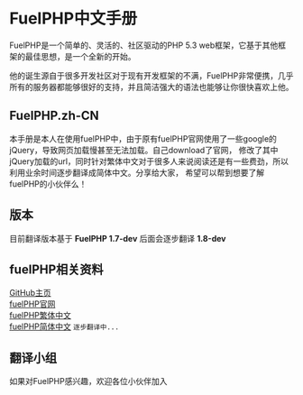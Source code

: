 # FuelPHP中文手册
 
FuelPHP是一个简单的、灵活的、社区驱动的PHP 5.3 web框架，它基于其他框架的最佳思想，是一个全新的开始。

他的诞生源自于很多开发社区对于现有开发框架的不满，FuelPHP非常便携，几乎所有的服务器都能够很好的支持，并且简洁强大的语法也能够让你很快喜欢上他。

## FuelPHP.zh-CN   
本手册是本人在使用fuelPHP中，由于原有fuelPHP官网使用了一些google的jQuery，导致网页加载慢甚至无法加载。自己download了官网，
修改了其中jQuery加载的url，同时针对繁体中文对于很多人来说阅读还是有一些费劲，所以利用业余时间逐步翻译成简体中文。分享给大家，
希望可以帮到想要了解fuelPHP的小伙伴么！

## 版本
目前翻译版本基于 **FuelPHP 1.7-dev** 后面会逐步翻译 **1.8-dev**       

## fuelPHP相关资料   
[GitHub主页](https://github.com/fuelphp/fuelphp)     
[fuelPHP官网](http://fuelphp.com/)   
[fuelPHP繁体中文](http://fueldocs.ycnets.com/)     
[fuelPHP简体中文](http://wxb.github.io/fuelPHP.zh-CN/) `逐步翻译中...`

## 翻译小组   
如果对FuelPHP感兴趣，欢迎各位小伙伴加入

